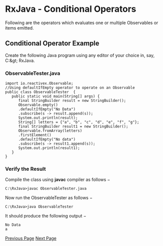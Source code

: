# RxJava - Conditional Operators
Following are the operators which evaluates one or multiple Observables or items emitted.

## Conditional Operator Example
Create the following Java program using any editor of your choice in, say, C:\&gt; RxJava.

### ObservableTester.java
```
import io.reactivex.Observable;
//Using defaultIfEmpty operator to operate on an Observable
public class ObservableTester  {
   public static void main(String[] args) {    
      final StringBuilder result = new StringBuilder();
      Observable.empty()
      .defaultIfEmpty("No Data")
      .subscribe(s -> result.append(s));
      System.out.println(result);
      String[] letters = {"a", "b", "c", "d", "e", "f", "g"};
      final StringBuilder result1 = new StringBuilder();
      Observable.fromArray(letters)
      .firstElement()
      .defaultIfEmpty("No data")   
      .subscribe(s -> result1.append(s));
      System.out.println(result1);
   }
}
```
### Verify the Result
Compile the class using **javac** compiler as follows −

```
C:\RxJava>javac ObservableTester.java
```
Now run the ObservableTester as follows −

```
C:\RxJava>java ObservableTester
```
It should produce the following output −

```
No Data
a
```

[Previous Page](../rxjava/rxjava_utility_operators.md) [Next Page](../rxjava/rxjava_mathematical_operators.md) 
